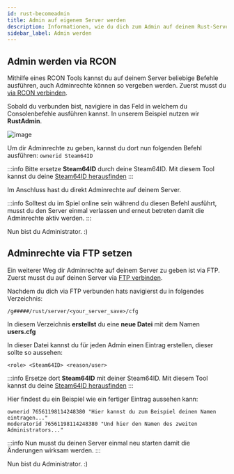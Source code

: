 ```yaml
---
id: rust-becomeadmin
title: Admin auf eigenem Server werden
description: Informationen, wie du dich zum Admin auf deinem Rust-Server von ZAP-Hosting machen kannst - ZAP-Hosting.com Dokumentation
sidebar_label: Admin werden
---
```


## Admin werden via RCON

Mithilfe eines RCON Tools kannst du auf deinem Server beliebige Befehle ausführen, auch Adminrechte können so vergeben werden.
Zuerst musst du [via RCON verbinden](rust-connectrcon.md).

Sobald du verbunden bist, navigiere in das Feld in welchem du Consolenbefehle ausführen kannst. In unserem Beispiel nutzen wir **RustAdmin**.

![image](https://user-images.githubusercontent.com/26007280/189936190-18e22bf1-1234-4fed-bbf0-8dbe571eccef.png)

Um dir Adminrechte zu geben, kannst du dort nun folgenden Befehl ausführen:
`ownerid Steam64ID`

:::info
Bitte ersetze **Steam64ID** durch deine Steam64ID. Mit diesem Tool kannst du deine [Steam64ID herausfinden](https://steamid.io/)
:::

Im Anschluss hast du direkt Adminrechte auf deinem Server. 

:::info
Solltest du im Spiel online sein während du diesen Befehl ausführt, musst du den Server einmal verlassen und erneut betreten damit die Adminrechte aktiv werden.
:::

Nun bist du Administrator. :) 

## Adminrechte via FTP setzen

Ein weiterer Weg dir Adminrechte auf deinem Server zu geben ist via FTP.
Zuerst musst du auf deinen Server via [FTP verbinden](gameserver-ftpaccess.md).

Nachdem du dich via FTP verbunden hats navigierst du in folgendes Verzeichnis: 

`/g#####/rust/server/<your_server_save>/cfg`

In diesem Verzeichnis **erstellst** du eine **neue Datei** mit dem Namen **users.cfg**

In dieser Datei kannst du für jeden Admin einen Eintrag erstellen, dieser sollte so aussehen:

`<role> <Steam64ID> <reason/user>`

:::info
Ersetze dort **Steam64ID** mit deiner Steam64ID.  Mit diesem Tool kannst du deine [Steam64ID herausfinden](https://steamid.io/)
:::

Hier findest du ein Beispiel wie ein fertiger Eintrag aussehen kann:

```
ownerid 76561198114248380 "Hier kannst du zum Beispiel deinen Namen eintragen..."
moderatorid 76561198114248380 "Und hier den Namen des zweiten Administrators..."
```
:::info
Nun musst du deinen Server einmal neu starten damit die Änderungen wirksam werden.
:::

Nun bist du Administrator. :) 
